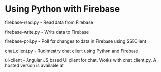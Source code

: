 # Using Python with Firebase

firebase-read.py - Read data from Firebase

firebase-write.py - Write data to Firebase

firebase-poll.py - Poll for changes to data in Firebase using SSEClient

chat_client.py - Rudimentry chat client using Python and Firebase


ui-client - Angular JS based UI client for chat. Works with chat_client.py. A hosted version is available at 
